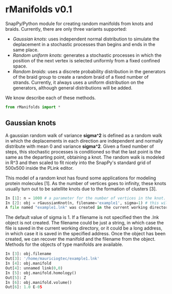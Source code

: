 rManifolds v0.1
================


SnapPy/Python module for creating random manifolds from knots and braids. Currently, there are only three variants supported:
* *Gaussian knots*: uses independent normal distribution to simulate the deplacement in a stochastic processes than begins and ends in the same place.
* *Random uniform knots*: generates a stochastic processes in which the position of the next vertex is selected uniformly from a fixed confined space.
* *Random braids*: uses a discrete probability distribution in the generators of the braid group to create a random braid of a fixed number of strands. Currently, it always uses a uniform distribution on the generators, although general distributions will be added.

We know describe each of these methods.

```python
from rManifolds import *
```

<h2> Gaussian knots </h2>

A gaussian random walk of variance <b>sigma^2</b> is defined as a random walk in which the deplacements in each direction are independent and normally distribute with mean 0 and variance <b>sigma^2</b>. Given a fixed number of steps, this stochastic processes is conditioned so that the last point is the same as the departing point, obtaining a knot. The random walk is modeled in R^3 and then scaled to fit nicely into the SnapPy's standard grid of 500x500 inside the PLink editor.

This model of a random knot has found some applications for modeling protein molecules [1]. As the number of vertices goes to infinity, these knots usually turn out to be satellite knots due to the formation of clusters [3].

```python
In [1]: n = 1000 # a parameter for the number of vertices in the knot.
In [2]: obj = rGaussianKnot(n, filename='example1', sigma=1) # this will store as a rManifold object.
A file named "example1.lnk" was created in the current working directory.
```
The default value of sigma is 1. If a filename is not specified then the .lnk object is not created. The filename could be just a string, in which case the file is saved in the current working directory, or it could be a long address, in which case it is saved in the specified address. Once the object has been created, we can recover the manifold and the filename from the object. Methods for the objects of type manifolds are available.

```python
In [3]: obj.filename
Out[3]: '/home/mauriciogtec/example1.lnk'
In [4]: obj.manifold
Out[4]: unnamed link(0,0)
In [5]: obj.manifold.homology()
Out[5]: Z
In [6]: obj.manifold.volume()
Out[6]: 1.0 E-05
```
